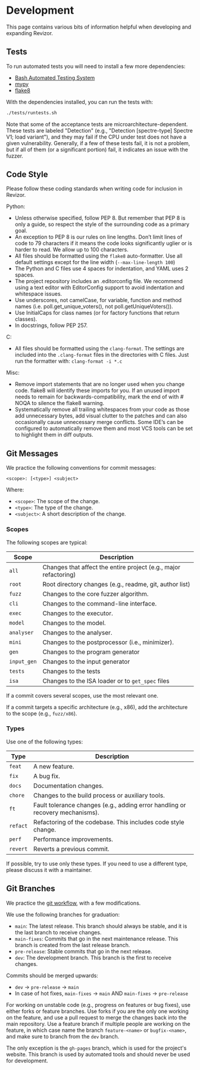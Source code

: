 # Development

This page contains various bits of information helpful when developing and expanding Revizor.

## Tests

To run automated tests you will need to install a few more dependencies:

* [Bash Automated Testing System](https://bats-core.readthedocs.io/en/latest/index.html)
* [mypy](https://mypy.readthedocs.io/en/latest/getting_started.html#installing-and-running-mypy)
* [flake8](https://flake8.pycqa.org/en/latest/index.html)

With the dependencies installed, you can run the tests with:

```bash
./tests/runtests.sh
```

Note that some of the acceptance tests are microarchitecture-dependent.
These tests are labeled "Detection" (e.g., "Detection [spectre-type] Spectre V1; load variant"), and they may fail if the CPU under test does not have a given vulnerability.
Generally, if a few of these tests fail, it is not a problem, but if all of them (or a significant portion) fail, it indicates an issue with the fuzzer.

## Code Style

Please follow these coding standards when writing code for inclusion in Revizor.

Python:

* Unless otherwise specified, follow PEP 8. But remember that PEP 8 is only a guide, so respect the style of the surrounding code as a primary goal.
* An exception to PEP 8 is our rules on line lengths. Don’t limit lines of code to 79 characters if it means the code looks significantly uglier or is harder to read. We allow up to 100 characters.
* All files should be formatted using the `flake8` auto-formatter. Use all default settings except for the line width (`--max-line-length 100`)
* The Python and C files use 4 spaces for indentation, and YAML uses 2 spaces.
* The project repository includes an .editorconfig file. We recommend using a text editor with EditorConfig support to avoid indentation and whitespace issues.
* Use underscores, not camelCase, for variable, function and method names (i.e. poll.get_unique_voters(), not poll.getUniqueVoters()).
* Use InitialCaps for class names (or for factory functions that return classes).
* In docstrings, follow PEP 257.

C:

* All files should be formatted using the `clang-format`. The settings are included into the `.clang-format` files in the directories with C files. Just run the formatter with: `clang-format -i *.c`

Misc:

* Remove import statements that are no longer used when you change code. flake8 will identify these imports for you. If an unused import needs to remain for backwards-compatibility, mark the end of with # NOQA to silence the flake8 warning.
* Systematically remove all trailing whitespaces from your code as those add unnecessary bytes, add visual clutter to the patches and can also occasionally cause unnecessary merge conflicts. Some IDE’s can be configured to automatically remove them and most VCS tools can be set to highlight them in diff outputs.

## Git Messages

We practice the following conventions for commit messages:

```
<scope>: [<type>] <subject>
```

Where:

* `<scope>`: The scope of the change.
* `<type>`: The type of the change.
* `<subject>`: A short description of the change.


### Scopes

The following scopes are typical:


| Scope       | Description                                                      |
| ----------- | ---------------------------------------------------------------- |
| `all`       | Changes that affect the entire project (e.g., major refactoring) |
| `root`      | Root directory changes (e.g., readme, git, author list)          |
| `fuzz`      | Changes to the core fuzzer algorithm.                            |
| `cli`       | Changes to the command-line interface.                           |
| `exec`      | Changes to the executor.                                         |
| `model`     | Changes to the model.                                            |
| `analyser`  | Changes to the analyser.                                         |
| `mini`      | Changes to the postprocessor (i.e., minimizer).                  |
| `gen`       | Changes to the program generator                                 |
| `input_gen` | Changes to the input generator                                   |
| `tests`     | Changes to the tests                                             |
| `isa`       | Changes to the ISA loader or to `get_spec` files                 |

If a commit covers several scopes, use the most relevant one.

If a commit targets a specific architecture (e.g., x86), add the architecture to the scope (e.g., `fuzz/x86`).

### Types

Use one of the following types:

| Type     | Description                                                                   |
| -------- | ----------------------------------------------------------------------------- |
| `feat`   | A new feature.                                                                |
| `fix`    | A bug fix.                                                                    |
| `docs`   | Documentation changes.                                                        |
| `chore`  | Changes to the build process or auxiliary tools.                              |
| `ft`     | Fault tolerance changes (e.g., adding error handling or recovery mechanisms). |
| `refact` | Refactoring of the codebase. This includes code style change.                 |
| `perf`   | Performance improvements.                                                     |
| `revert` | Reverts a previous commit.                                                    |

If possible, try to use only these types.
If you need to use a different type, please discuss it with a maintainer.

## Git Branches

We practice the [git workflow](https://git-scm.com/docs/gitworkflows), with a few modifications.

We use the following branches for graduation:

* `main`: The latest release. This branch should always be stable, and it is the last branch to receive changes.
* `main-fixes`: Commits that go in the next maintenance release. This branch is created from the last release branch.
* `pre-release`: Stable commits that go in the next release.
* `dev`: The development branch. This branch is the first to receive changes.

Commits should be merged upwards:

* `dev` -> `pre-release` -> `main`
* In case of hot fixes, `main-fixes` -> `main` AND `main-fixes` -> `pre-release`

For working on unstable code (e.g., progress on features or bug fixes), use either forks or feature branches.
Use forks if you are the only one working on the feature, and use a pull request to merge the changes back into the main repository.
Use a feature branch if multiple people are working on the feature, in which case name the branch `feature-<name>` or `bugfix-<name>`, and make sure to branch from the `dev` branch.

The only exception is the `gh-pages` branch, which is used for the project's website.
This branch is used by automated tools and should never be used for development.
